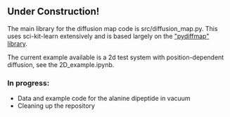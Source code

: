 ## Under Construction!

The main library for the diffusion map code is src/diffusion_map.py. This uses sci-kit-learn extensively and is based largely on the ["pydiffmap" library](https://github.com/DiffusionMapsAcademics/pyDiffMap).

The current example available is a 2d test system with position-dependent diffusion, see the 2D_example.ipynb.

### In progress:
 - Data and example code for the alanine dipeptide in vacuum
 - Cleaning up the repository 